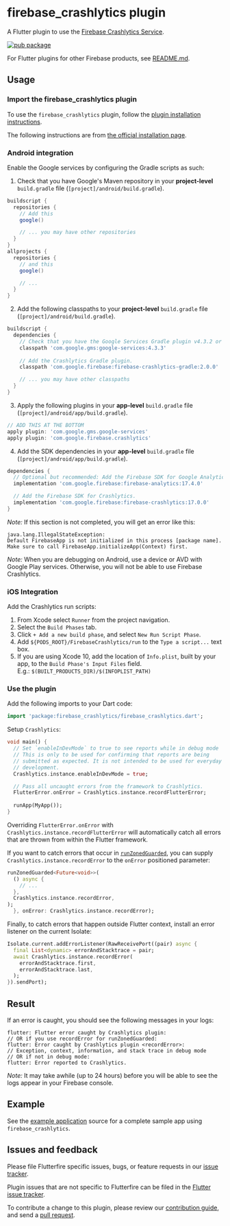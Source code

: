 # firebase_crashlytics plugin

A Flutter plugin to use the [Firebase Crashlytics Service](https://firebase.google.com/docs/crashlytics/).

[![pub package](https://img.shields.io/pub/v/firebase_crashlytics.svg)](https://pub.dartlang.org/packages/firebase_crashlytics)

For Flutter plugins for other Firebase products, see [README.md](https://github.com/FirebaseExtended/flutterfire/blob/master/README.md).

## Usage

### Import the firebase_crashlytics plugin

To use the `firebase_crashlytics` plugin, follow the [plugin installation instructions](https://pub.dartlang.org/packages/firebase_crashlytics#pub-pkg-tab-installing).

The following instructions are from [the official installation page](https://firebase.google.com/docs/crashlytics/get-started-new-sdk).

### Android integration

Enable the Google services by configuring the Gradle scripts as such:

1. Check that you have Google's Maven repository in your **project-level** `build.gradle` file (`[project]/android/build.gradle`).

```gradle
buildscript {
  repositories {
    // Add this
    google()

    // ... you may have other repositories
  }
}
allprojects {
  repositories {
    // and this
    google()

    // ...
  }
}
```

2. Add the following classpaths to your **project-level** `build.gradle` file (`[project]/android/build.gradle`).

```gradle
buildscript {
  dependencies {
    // Check that you have the Google Services Gradle plugin v4.3.2 or later (if not, add it).
    classpath 'com.google.gms:google-services:4.3.3'
    
    // Add the Crashlytics Gradle plugin.
    classpath 'com.google.firebase:firebase-crashlytics-gradle:2.0.0'

    // ... you may have other classpaths
  }
}
```

3. Apply the following plugins in your **app-level** `build.gradle` file (`[project]/android/app/build.gradle`).

```gradle
// ADD THIS AT THE BOTTOM
apply plugin: 'com.google.gms.google-services'
apply plugin: 'com.google.firebase.crashlytics'
```

4. Add the SDK dependencies in your **app-level** `build.gradle` file (`[project]/android/app/build.gradle`).

```gradle
dependencies {
  // Optional but recommended: Add the Firebase SDK for Google Analytics.
  implementation 'com.google.firebase:firebase-analytics:17.4.0'

  // Add the Firebase SDK for Crashlytics.
  implementation 'com.google.firebase:firebase-crashlytics:17.0.0'
}
```

*Note:* If this section is not completed, you will get an error like this:

```console
java.lang.IllegalStateException:
Default FirebaseApp is not initialized in this process [package name].
Make sure to call FirebaseApp.initializeApp(Context) first.
```

*Note:* When you are debugging on Android, use a device or AVD with Google Play services.
Otherwise, you will not be able to use Firebase Crashlytics.

### iOS Integration

Add the Crashlytics run scripts:

1. From Xcode select `Runner` from the project navigation.
1. Select the `Build Phases` tab.
1. Click `+ Add a new build phase`, and select `New Run Script Phase`.
1. Add `${PODS_ROOT}/FirebaseCrashlytics/run` to the `Type a script...` text box.
1. If you are using Xcode 10, add the location of `Info.plist`, built by your app, to the `Build Phase's Input Files` field.  
   E.g.: `$(BUILT_PRODUCTS_DIR)/$(INFOPLIST_PATH)`

### Use the plugin

Add the following imports to your Dart code:

```dart
import 'package:firebase_crashlytics/firebase_crashlytics.dart';
```

Setup `Crashlytics`:

```dart
void main() {
  // Set `enableInDevMode` to true to see reports while in debug mode
  // This is only to be used for confirming that reports are being
  // submitted as expected. It is not intended to be used for everyday
  // development.
  Crashlytics.instance.enableInDevMode = true;

  // Pass all uncaught errors from the framework to Crashlytics.
  FlutterError.onError = Crashlytics.instance.recordFlutterError;
  
  runApp(MyApp());
}
```

Overriding `FlutterError.onError` with `Crashlytics.instance.recordFlutterError`  will automatically catch all errors that are thrown from within the Flutter framework.

If you want to catch errors that occur in [`runZonedGuarded`](https://api.dart.dev/stable/dart-async/runZonedGuarded.html), you can supply `Crashlytics.instance.recordError` to the `onError` positioned parameter:

```dart
runZonedGuarded<Future<void>>(
  () async {
    // ...
  },
  Crashlytics.instance.recordError,
);
  }, onError: Crashlytics.instance.recordError);
```

Finally, to catch errors that happen outside Flutter context, install an error
listener on the current Isolate:

```dart
Isolate.current.addErrorListener(RawReceivePort((pair) async {
  final List<dynamic> errorAndStacktrace = pair;
  await Crashlytics.instance.recordError(
    errorAndStacktrace.first,
    errorAndStacktrace.last,
  );
}).sendPort);
```

## Result

If an error is caught, you should see the following messages in your logs:

```console
flutter: Flutter error caught by Crashlytics plugin:
// OR if you use recordError for runZonedGuarded:
flutter: Error caught by Crashlytics plugin <recordError>:
// Exception, context, information, and stack trace in debug mode
// OR if not in debug mode:
flutter: Error reported to Crashlytics.
```

*Note:* It may take awhile (up to 24 hours) before you will be able to see the logs appear in your Firebase console.

## Example

See the [example application](https://github.com/FirebaseExtended/flutterfire/tree/master/packages/firebase_crashlytics/example) source
for a complete sample app using `firebase_crashlytics`.

## Issues and feedback

Please file Flutterfire specific issues, bugs, or feature requests in our [issue tracker](https://github.com/FirebaseExtended/flutterfire/issues/new).

Plugin issues that are not specific to Flutterfire can be filed in the [Flutter issue tracker](https://github.com/flutter/flutter/issues/new).

To contribute a change to this plugin,
please review our [contribution guide](https://github.com/FirebaseExtended/flutterfire/blob/master/CONTRIBUTING.md),
and send a [pull request](https://github.com/FirebaseExtended/flutterfire/pulls).
